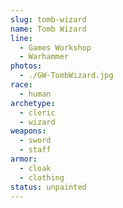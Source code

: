 ```yaml
---
slug: tomb-wizard
name: Tomb Wizard
line:
  - Games Workshop
  - Warhammer
photos:
  - ./GW-TombWizard.jpg
race:
  - human
archetype:
  - cleric
  - wizard
weapons:
  - sword
  - staff
armor:
  - cloak
  - clothing
status: unpainted
---
```

